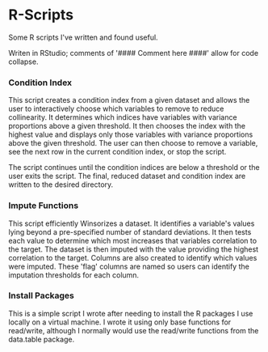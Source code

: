 # R-Scripts
Some R scripts I've written and found useful.

Writen in RStudio; comments of '#### Comment here ####' allow for code collapse.

### Condition Index
This script creates a condition index from a given dataset and allows the user to interactively choose which variables to remove to reduce collinearity.  It determines which indices have variables with variance proportions above a given threshold.  It then chooses the index with the highest value and displays only those variables with variance proportions above the given threshold.  The user can then choose to remove a variable, see the next row in the current condition index, or stop the script.

The script continues until the condition indices are below a threshold or the user exits the script.  The final, reduced dataset and condition index are written to the desired directory.

### Impute Functions
This script efficiently Winsorizes a dataset.  It identifies a variable's values lying beyond a pre-specified number of standard deviations.  It then tests each value to determine which most increases that variables correlation to the target.  The dataset is then imputed with the value providing the highest correlation to the target.  Columns are also created to identify which values were imputed.  These 'flag' columns are named so users can identify the imputation thresholds for each column.

### Install Packages
This is a simple script I wrote after needing to install the R packages I use locally on a virtual machine.  I wrote it using only base functions for read/write, although I normally would use the read/write functions from the data.table package.
